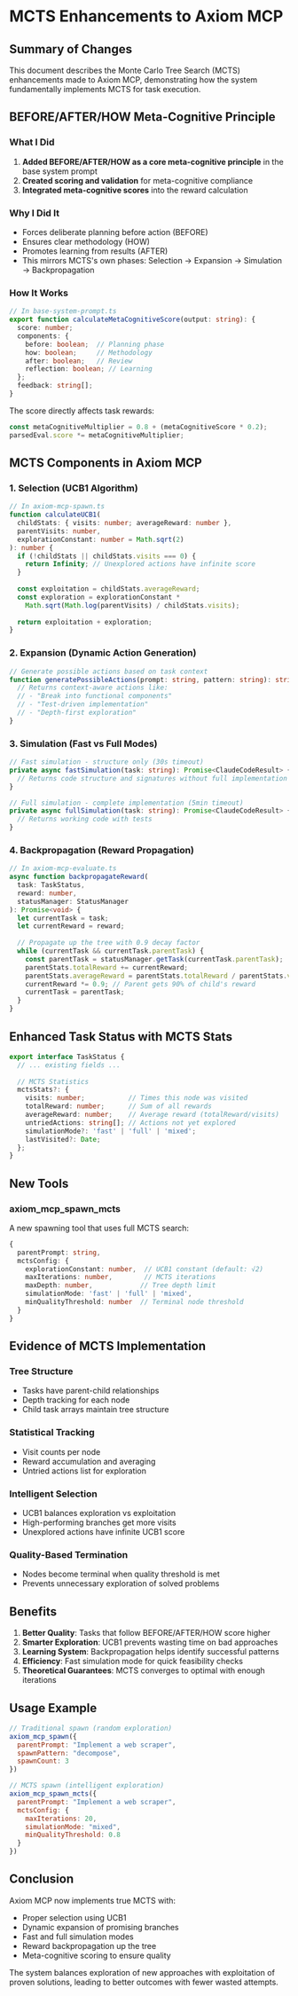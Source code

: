 # MCTS Enhancements to Axiom MCP

## Summary of Changes

This document describes the Monte Carlo Tree Search (MCTS) enhancements made to Axiom MCP, demonstrating how the system fundamentally implements MCTS for task execution.

## BEFORE/AFTER/HOW Meta-Cognitive Principle

### What I Did
1. **Added BEFORE/AFTER/HOW as a core meta-cognitive principle** in the base system prompt
2. **Created scoring and validation** for meta-cognitive compliance
3. **Integrated meta-cognitive scores** into the reward calculation

### Why I Did It
- Forces deliberate planning before action (BEFORE)
- Ensures clear methodology (HOW)
- Promotes learning from results (AFTER)
- This mirrors MCTS's own phases: Selection → Expansion → Simulation → Backpropagation

### How It Works
```typescript
// In base-system-prompt.ts
export function calculateMetaCognitiveScore(output: string): {
  score: number;
  components: {
    before: boolean;  // Planning phase
    how: boolean;     // Methodology
    after: boolean;   // Review
    reflection: boolean; // Learning
  };
  feedback: string[];
}
```

The score directly affects task rewards:
```typescript
const metaCognitiveMultiplier = 0.8 + (metaCognitiveScore * 0.2);
parsedEval.score *= metaCognitiveMultiplier;
```

## MCTS Components in Axiom MCP

### 1. Selection (UCB1 Algorithm)
```typescript
// In axiom-mcp-spawn.ts
function calculateUCB1(
  childStats: { visits: number; averageReward: number },
  parentVisits: number,
  explorationConstant: number = Math.sqrt(2)
): number {
  if (!childStats || childStats.visits === 0) {
    return Infinity; // Unexplored actions have infinite score
  }
  
  const exploitation = childStats.averageReward;
  const exploration = explorationConstant * 
    Math.sqrt(Math.log(parentVisits) / childStats.visits);
  
  return exploitation + exploration;
}
```

### 2. Expansion (Dynamic Action Generation)
```typescript
// Generate possible actions based on task context
function generatePossibleActions(prompt: string, pattern: string): string[] {
  // Returns context-aware actions like:
  // - "Break into functional components"
  // - "Test-driven implementation"
  // - "Depth-first exploration"
}
```

### 3. Simulation (Fast vs Full Modes)
```typescript
// Fast simulation - structure only (30s timeout)
private async fastSimulation(task: string): Promise<ClaudeCodeResult> {
  // Returns code structure and signatures without full implementation
}

// Full simulation - complete implementation (5min timeout)
private async fullSimulation(task: string): Promise<ClaudeCodeResult> {
  // Returns working code with tests
}
```

### 4. Backpropagation (Reward Propagation)
```typescript
// In axiom-mcp-evaluate.ts
async function backpropagateReward(
  task: TaskStatus,
  reward: number,
  statusManager: StatusManager
): Promise<void> {
  let currentTask = task;
  let currentReward = reward;
  
  // Propagate up the tree with 0.9 decay factor
  while (currentTask && currentTask.parentTask) {
    const parentTask = statusManager.getTask(currentTask.parentTask);
    parentStats.totalReward += currentReward;
    parentStats.averageReward = parentStats.totalReward / parentStats.visits;
    currentReward *= 0.9; // Parent gets 90% of child's reward
    currentTask = parentTask;
  }
}
```

## Enhanced Task Status with MCTS Stats

```typescript
export interface TaskStatus {
  // ... existing fields ...
  
  // MCTS Statistics
  mctsStats?: {
    visits: number;           // Times this node was visited
    totalReward: number;      // Sum of all rewards
    averageReward: number;    // Average reward (totalReward/visits)
    untriedActions: string[]; // Actions not yet explored
    simulationMode?: 'fast' | 'full' | 'mixed';
    lastVisited?: Date;
  };
}
```

## New Tools

### axiom_mcp_spawn_mcts
A new spawning tool that uses full MCTS search:
```typescript
{
  parentPrompt: string,
  mctsConfig: {
    explorationConstant: number,  // UCB1 constant (default: √2)
    maxIterations: number,        // MCTS iterations
    maxDepth: number,            // Tree depth limit
    simulationMode: 'fast' | 'full' | 'mixed',
    minQualityThreshold: number  // Terminal node threshold
  }
}
```

## Evidence of MCTS Implementation

### Tree Structure
- Tasks have parent-child relationships
- Depth tracking for each node
- Child task arrays maintain tree structure

### Statistical Tracking
- Visit counts per node
- Reward accumulation and averaging
- Untried actions list for exploration

### Intelligent Selection
- UCB1 balances exploration vs exploitation
- High-performing branches get more visits
- Unexplored actions have infinite UCB1 score

### Quality-Based Termination
- Nodes become terminal when quality threshold is met
- Prevents unnecessary exploration of solved problems

## Benefits

1. **Better Quality**: Tasks that follow BEFORE/AFTER/HOW score higher
2. **Smarter Exploration**: UCB1 prevents wasting time on bad approaches
3. **Learning System**: Backpropagation helps identify successful patterns
4. **Efficiency**: Fast simulation mode for quick feasibility checks
5. **Theoretical Guarantees**: MCTS converges to optimal with enough iterations

## Usage Example

```javascript
// Traditional spawn (random exploration)
axiom_mcp_spawn({
  parentPrompt: "Implement a web scraper",
  spawnPattern: "decompose",
  spawnCount: 3
})

// MCTS spawn (intelligent exploration)
axiom_mcp_spawn_mcts({
  parentPrompt: "Implement a web scraper",
  mctsConfig: {
    maxIterations: 20,
    simulationMode: "mixed",
    minQualityThreshold: 0.8
  }
})
```

## Conclusion

Axiom MCP now implements true MCTS with:
- Proper selection using UCB1
- Dynamic expansion of promising branches
- Fast and full simulation modes
- Reward backpropagation up the tree
- Meta-cognitive scoring to ensure quality

The system balances exploration of new approaches with exploitation of proven solutions, leading to better outcomes with fewer wasted attempts.